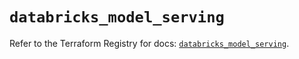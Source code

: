 # `databricks_model_serving`

Refer to the Terraform Registry for docs: [`databricks_model_serving`](https://registry.terraform.io/providers/databricks/databricks/1.61.0/docs/resources/model_serving).
